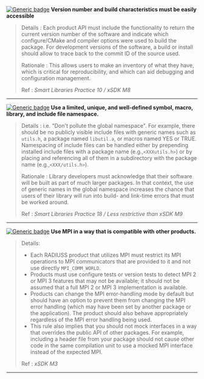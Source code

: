 [![Generic badge](https://img.shields.io/badge/M.pac-1-red.svg)]() **Version number and build characteristics must be easily accessible**

>Details
>: Each product API must include the functionality to return the current version number of the software and indicate which configure/CMake and compiler options were used to build the package. For development versions of the software, a build or install should allow to trace back to the commit ID of the source used.
>
>Rationale
>: This allows users to make an inventory of what they have, which is critical for reproducibility, and which can aid debugging and configuration management.
>
>Ref
>: *Smart Libraries Practice 10 / xSDK M8*

---

[![Generic badge](https://img.shields.io/badge/M.pac-2-red.svg)]() **Use a limited, unique, and well-defined symbol, macro, library, and include file namespace.**

>Details
>: i.e. "Don't pollute the global namespace". For example, there should be no publicly visible include files with generic names such as `utils.h`, a package named `libutil.a`, or macros named YES or TRUE. Namespacing of include files can be handled either by prepending installed include files with a package name (e.g.,`<XXXutils.h>`) or by placing and referencing all of them in a subdirectory with the package name (e.g.,`<XXX/utils.h>`).
>
>Rationale
>: Library developers must acknowledge that their software will be built as part of much larger packages. In that context, the use of generic names in the global namespace increases the chance that users of their library will run into build- and link-time errors that must be worked around.
>
>Ref
>: *Smart Libraries Practice 18 / Less restrictive than xSDK M9*

---

[![Generic badge](https://img.shields.io/badge/M.pac-3-red.svg)]() **Use MPI in a way that is compatible with other products.**

>Details:
> - Each RADIUSS product that utilizes MPI must restrict its MPI operations to MPI communicators that are provided to it and not use directly `MPI_COMM_WORLD`.
> - Products must use configure tests or version tests to detect MPI 2 or MPI 3 features that may not be available; it should not be assumed that a full MPI 2 or MPI 3 implementation is available.
> - Products can change the MPI error-handling mode by default but should have an option to prevent them from changing the MPI error handling (which may have been set by another package or the application). The product should also behave appropriately regardless of the MPI error handling being used.
> - This rule also implies that you should not mock interfaces in a way that overrides the public API of other packages. For example, including a header file from your package should not cause other code in the same compilation unit to use a mocked MPI interface instead of the expected MPI.
>
>Ref
>: *xSDK M3*

___
